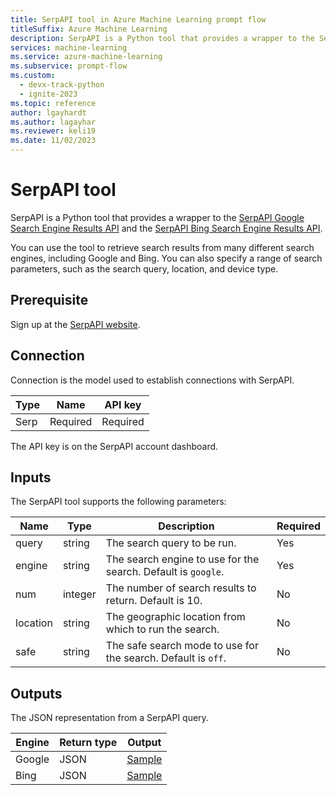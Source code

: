 ```yaml
---
title: SerpAPI tool in Azure Machine Learning prompt flow
titleSuffix: Azure Machine Learning
description: SerpAPI is a Python tool that provides a wrapper to the SerpAPI Google Search Engine Results API and the SerpAPI Bing Search Engine Results API.
services: machine-learning
ms.service: azure-machine-learning
ms.subservice: prompt-flow
ms.custom:
  - devx-track-python
  - ignite-2023
ms.topic: reference
author: lgayhardt
ms.author: lagayhar
ms.reviewer: keli19
ms.date: 11/02/2023
---
```


# SerpAPI tool

SerpAPI is a Python tool that provides a wrapper to the [SerpAPI Google Search Engine Results API](https://serpapi.com/search-api) and the [SerpAPI Bing Search Engine Results API](https://serpapi.com/bing-search-api).

You can use the tool to retrieve search results from many different search engines, including Google and Bing. You can also specify a range of search parameters, such as the search query, location, and device type.

## Prerequisite

Sign up at the [SerpAPI website](https://serpapi.com/).

## Connection

Connection is the model used to establish connections with SerpAPI.

| Type        | Name     | API key  |
|-------------|----------|----------|
| Serp        | Required | Required |

The API key is on the SerpAPI account dashboard.

## Inputs

The SerpAPI tool supports the following parameters:

| Name     | Type    | Description                                                   | Required |
|----------|---------|---------------------------------------------------------------|----------|
| query    | string  | The search query to be run.                              | Yes      |
| engine   | string  | The search engine to use for the search. Default is `google`. | Yes      |
| num      | integer | The number of search results to return. Default is 10.         | No      |
| location | string  | The geographic location from which to run the search.           | No       |
| safe     | string  | The safe search mode to use for the search. Default is `off`. | No       |

## Outputs

The JSON representation from a SerpAPI query.

| Engine   | Return type | Output                                                |
|----------|-------------|-------------------------------------------------------|
| Google   | JSON        | [Sample](https://serpapi.com/search-api#api-examples) |
| Bing     | JSON        | [Sample](https://serpapi.com/bing-search-api)         |
